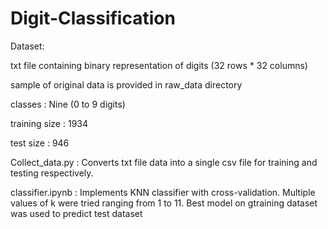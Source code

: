 # Digit-Classification
Dataset:

txt file containing binary representation of digits (32 rows * 32 columns)

sample of original data is provided in raw_data directory

classes : Nine (0 to 9 digits)

training size : 1934

test size : 946


Collect_data.py : Converts txt file data into a single csv file for training and testing respectively.

classifier.ipynb : Implements KNN classifier with cross-validation. Multiple values of k were tried ranging from 1 to 11. Best model on gtraining dataset was used to predict test dataset
